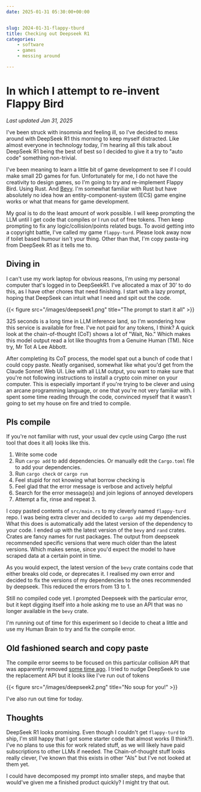 ```yaml
---
date: 2025-01-31 05:30:00+00:00


slug: 2024-01-31-flappy-tburd
title: Checking out Deepseek R1
categories:
    - software
    - games
    - messing around

---
```


# In which I attempt to re-invent Flappy Bird
*Last updated Jan 31, 2025*

I've been struck with insomnia and feeling ill, so I've decided to mess around with DeepSeek R1 this morning to keep myself distracted. Like almost everyone in technology today, I'm hearing all this talk about DeepSeek R1 being the best of best so I decided to give it a try to "auto code" something non-trivial. 

I've been meaning to learn a little bit of game development to see if I could make small 2D games for fun. Unfortunately for me, I do not have the creativity to design games, so I'm going to try and re-implement Flappy Bird. Using Rust. And [Bevy](https://bevyengine.org/). I'm somewhat familiar with Rust but have absolutely no idea how an entity-component-system (ECS) game engine works or what that means for game development. 

My goal is to do the least amount of work possible. I will keep prompting the LLM until I get code that compiles or I run out of free tokens. Then keep prompting to fix any logic/collision/points related bugs. To avoid getting into a copyright battle, I've called my game `flappy-turd`. Please look away now if toilet based humour isn't your thing. Other than that, I'm copy pasta-ing from DeepSeek R1 as it tells me to. 


## Diving in
I can't use my work laptop for obvious reasons, I'm using my personal computer that's logged in to DeepSeekR1. I've allocated a max of 30' to do this, as I have other chores that need finishing. I start with a lazy prompt, hoping that DeepSeek can intuit what I need and spit out the code.

{{< figure src="/images/deepseek1.png" title="The prompt to start it all" >}}

325 seconds is a long time in LLM inference land, so I'm wondering how this service is available for free. I've not paid for any tokens, I think? A quick look at the chain-of-thought (CoT) shows a lot of "Wait, No." Which makes this model output read a lot like thoughts from a Genuine Human (TM). Nice try, Mr Tot A Lee Abbott. 

After completing its CoT process, the model spat out a bunch of code that I could copy paste. Neatly organised, somewhat like what you'd get from the Claude Sonnet Web UI.  Like with all LLM output, you want to make sure that you're not following instructions to install a crypto coin miner on your computer. This is especially important if you're trying to be clever and using an arcane programming language, or one that you're not very familiar with. I spent some time reading through the code, convinced myself that it wasn't going to set my house on fire and tried to compile.

## Pls compile

If you're not familiar with rust, your usual dev cycle using Cargo (the rust tool that does it all) looks like this.

1. Write some code
2. Run `cargo add` to add dependencies. Or manually edit the `Cargo.toml` file to add your dependencies.
3. Run `cargo check` or `cargo run`
4. Feel stupid for not knowing what borrow checking is
5. Feel glad that the error message is verbose and actively helpful
6. Search for the error message(s) and join legions of annoyed developers
5. Attempt a fix, rinse and repeat 3.

I copy pasted contents of `src/main.rs` to my cleverly named `flappy-turd` repo. I was being extra clever and decided to `cargo add` my dependencies. What this does is automatically add the latest version of the dependency to your code. I ended up with the latest version of the `bevy` and `rand` crates. Crates are fancy names for rust packages. The output from deepseek recommended specific versions that were much older than the latest versions. Which makes sense, since you'd expect the model to have scraped data at a certain point in time. 

As you would expect, the latest version of the `bevy` crate contains code that either breaks old code, or deprecates it. I realised my own error and decided to fix the versions of my dependencies to the ones recommended by deepseek. This reduced the errors from 13 to 1. 

Still no compiled code yet. I prompted Deepseek with the particular error, but it kept digging itself into a hole asking me to use an API that was no longer available in the `bevy` crate. 

I'm running out of time for this experiment so I decide to cheat a little and use my Human Brain to try and fix the compile error.

## Old fashioned search and copy paste

The compile error seems to be focused on this particular collision API that was apparently removed [some time ago](https://github.com/bevyengine/bevy/pull/11500/commits/a41ff9d269abde5ea155de7d20821b154ca3b23b). I tried to nudge DeepSeek to use the replacement API but it looks like I've run out of tokens

{{< figure src="/images/deepseek2.png" title="No soup for you!" >}}

I've also run out time for today. 


## Thoughts
DeepSeek R1 looks promising. Even though I couldn't get `flappy-turd` to ship, I'm still happy that I got some starter code that almost works (I think?). I've no plans to use this for work related stuff, as we will likely have paid subscriptions to other LLMs if needed. The Chain-of-thought stuff looks really clever, I've known that this exists in other "AIs" but I've not looked at them yet. 

I could have decomposed my prompt into smaller steps, and maybe that would've given me a finished product quickly? I might try that out.


